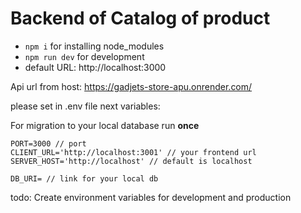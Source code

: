 # Backend of Catalog of product

- `npm i` for installing node_modules
- `npm run dev` for development
- default URL: http://localhost:3000

Api url from host: https://gadjets-store-apu.onrender.com/

please set in .env file next variables:

For migration to your local database run **once**


```
PORT=3000 // port
CLIENT_URL='http://localhost:3001' // your frontend url
SERVER_HOST='http://localhost' // default is localhost

DB_URI= // link for your local db
```

todo: Create environment variables for development and production
